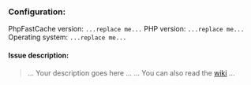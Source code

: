 ### Configuration:

PhpFastCache version: ` ...replace me... `
PHP version: ` ...replace me... `
Operating system: ` ...replace me... `

#### Issue description:

> ... Your description goes here ... 
... You can also read the [wiki](https://github.com/PHPSocialNetwork/phpfastcache/wiki) ...